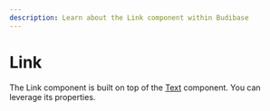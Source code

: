 ```yaml
---
description: Learn about the Link component within Budibase
---
```


# Link

The Link component is built on top of the [Text](text.md) component. You can leverage its properties.

